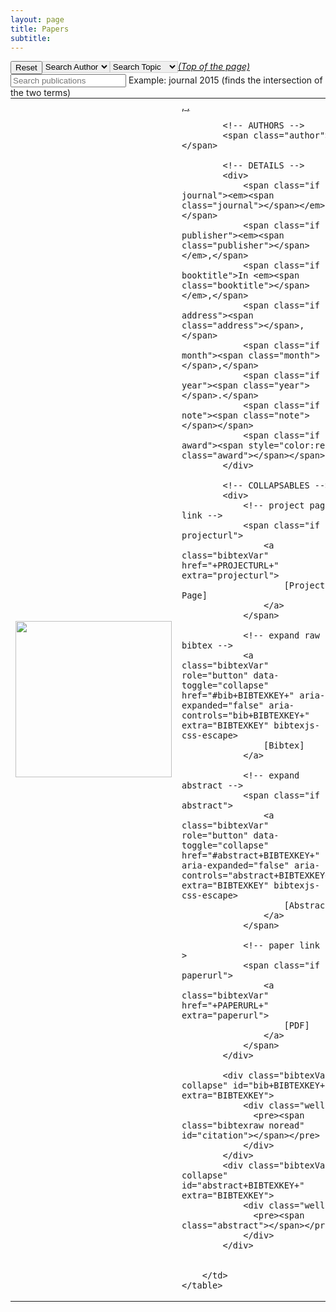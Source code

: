 ```yaml
---
layout: page
title: Papers
subtitle:
---
```


<script type="text/javascript" src="https://cdn.jsdelivr.net/gh/pcooksey/bibtex-js@1.0.0/src/bibtex_js.js"></script>
<bibtex src="bib/bibi.bib"></bibtex>

<div class="container-fluid">
	<div class="searchbar">
		<div style="float:left;">
			<button type="button" class="btn btn-default" onclick="reset()">Reset</button>
		</div>
		<div style="float:left;">
			<select id="authorselect" class="btn bibtex_search bibtex_author" style="border: 1px solid lightgrey;" search="author">
			  <option value="">Search Author</option>
			</select>
		</div>
		<div style="float:left;">
			<select id="topicselect" class="btn bibtex_search" style="border: 1px solid lightgrey;">
			  <option value="">Search Topic</option>
			  <!-- Add topic values here -->
			  <option value="Example topic">Example Topic</option>
			</select>
		</div>
		<div style="float:left;">
			<input type="text" class="bibtex_search form-control" id="searchbar" placeholder="Search publications">
			<span class="help-block">Example: journal 2015 (finds the intersection of the two terms)</span>
		</div>
	</div>
</div>

<div class="bibtex_structure">
  <div class="group year" extra="DESC number">
  	  <a href="#top" style="display: inline"><em>(Top of the page)</em></a>
  	  <div style="padding-bottom:10px;"></div>
  	  <div class="sort journal" extra="DESC string">
      	<div class="templates"></div>
      </div>
  </div>
</div>

<div class="bibtex_template" callback="cullabstract(bibtexentry)">
    <table>
        <td width="250" height="100" style="text-align:center">
            <div class="if img">
                <img class="bibtexVar" src="\img\papers\+IMG+" img width="250" extra="img" />
            </div>
        </td>
        <td>
            <!-- TITLE -->
            <div>
                <span class="if url">
                    <a class="bibtexVar" href="+URL+" extra="url">
                        <span style="text-decoration: underline;" class="title"></span>,
                    </a>
                </span>
                <span class="if !url">
                    <a class="bibtexVar" href="+URL+" extra="url">
                        <span style="text-decoration: underline;" class="title"></span>,
                    </a>
                </span>
            </div>

            <!-- AUTHORS -->
            <span class="author"></span>

            <!-- DETAILS -->
            <div>
                <span class="if journal"><em><span class="journal"></span></em>,</span>
                <span class="if publisher"><em><span class="publisher"></span></em>,</span>
                <span class="if booktitle">In <em><span class="booktitle"></span></em>,</span>
                <span class="if address"><span class="address"></span>,</span>
                <span class="if month"><span class="month"></span>,</span>
                <span class="if year"><span class="year"></span>.</span>
                <span class="if note"><span class="note"></span></span>
                <span class="if award"><span style="color:red" class="award"></span></span>
            </div>

            <!-- COLLAPSABLES -->
            <div>
                <!-- project page link -->
                <span class="if projecturl">
                    <a class="bibtexVar"  href="+PROJECTURL+" extra="projecturl">
                        [Project Page]
                    </a>
                </span>
                
                <!-- expand raw bibtex -->
                <a class="bibtexVar" role="button" data-toggle="collapse" href="#bib+BIBTEXKEY+" aria-expanded="false" aria-controls="bib+BIBTEXKEY+" extra="BIBTEXKEY" bibtexjs-css-escape>
                    [Bibtex]
                </a>

                <!-- expand abstract -->
                <span class="if abstract">
                    <a class="bibtexVar" role="button" data-toggle="collapse" href="#abstract+BIBTEXKEY+" aria-expanded="false" aria-controls="abstract+BIBTEXKEY+" extra="BIBTEXKEY" bibtexjs-css-escape>
                        [Abstract]
                    </a>
                </span>
                
                <!-- paper link -->
                <span class="if paperurl">
                    <a class="bibtexVar"  href="+PAPERURL+" extra="paperurl">
                        [PDF]
                    </a>
                </span>
            </div>

            <div class="bibtexVar collapse" id="bib+BIBTEXKEY+" extra="BIBTEXKEY">
                <div class="well">
                  <pre><span class="bibtexraw noread" id="citation"></span></pre>
                </div>
            </div>
            <div class="bibtexVar collapse" id="abstract+BIBTEXKEY+" extra="BIBTEXKEY">
                <div class="well">
                  <pre><span class="abstract"></span></pre>
                </div>
            </div>

            
        </td>
    </table>
</div>

<script src="https://maxcdn.bootstrapcdn.com/bootstrap/3.3.5/js/bootstrap.min.js"></script>
<script>
    function cullabstract(bibtexentry) {
        var span = bibtexentry.getElementById("citation");
        var text = span.textcontent;
        text = text.slice(0,text.indexOf("cutafter="));
        span.textcontent = text;
    }         
</script> 

